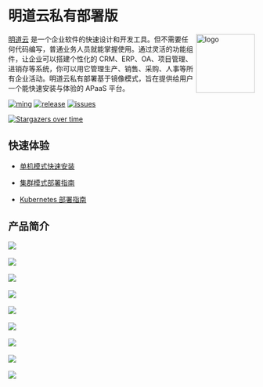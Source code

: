 # 明道云私有部署版

<img src="https://user-images.githubusercontent.com/7261408/82203093-67ae1600-9935-11ea-8cd9-89b61b47b38f.png" alt="logo" height="120px" align="right" />

[明道云](https://www.mingdao.com) 是一个企业软件的快速设计和开发工具。但不需要任何代码编写，普通业务人员就能掌握使用。通过灵活的功能组件，让企业可以搭建个性化的 CRM、ERP、OA、项目管理、进销存等系统，你可以用它管理生产、销售、采购、人事等所有企业活动。明道云私有部署基于镜像模式，旨在提供给用户一个能快速安装与体验的 APaaS 平台。

[![ming](https://img.shields.io/badge/I%20%E2%9D%A4%20MY%20TEAM-%E6%98%8E-blue)](https://www.mingdao.com) [![release](https://img.shields.io/github/v/release/mingdaocom/private-deployment.svg)](https://github.com/mingdaocom/private-deployment/releases) [![issues](https://img.shields.io/github/issues/mingdaocom/private-deployment)](https://github.com/mingdaocom/private-deployment/issues) 

[![Stargazers over time](https://starchart.cc/mingdaocom/private-deployment.svg)](https://starchart.cc/mingdaocom/private-deployment)


## 快速体验

- [单机模式快速安装](https://docs.pd.mingdao.com/deployment/docker-compose/standalone/quickstart.html)

- [集群模式部署指南](https://docs.pd.mingdao.com/deployment/docker-compose/cluster/guide.html)

- [Kubernetes 部署指南](https://docs.pd.mingdao.com/deployment/kubernetes/)

## 产品简介

![](https://user-images.githubusercontent.com/7261408/100502057-ca1a8580-31a6-11eb-97b6-7edbb9e495cf.png)
<br/><br/>
![](https://user-images.githubusercontent.com/7261408/100502096-cd157600-31a6-11eb-870f-b429a002e658.png)
<br/><br/>
![](https://user-images.githubusercontent.com/7261408/100502108-cdae0c80-31a6-11eb-88ca-534b1d66c147.png)
<br/><br/>
![](https://user-images.githubusercontent.com/7261408/100502125-cedf3980-31a6-11eb-9cb0-7be730b54873.png)
<br/><br/>
![](https://user-images.githubusercontent.com/7261408/100502134-cf77d000-31a6-11eb-8a2a-2506942a8048.png)
<br/><br/>
![](https://user-images.githubusercontent.com/7261408/100502154-d0a8fd00-31a6-11eb-9aa9-6260c39371ea.png)
<br/><br/>
![](https://user-images.githubusercontent.com/7261408/100502182-d272c080-31a6-11eb-828c-c92b2645b6f7.png)
<br/><br/>
![](https://user-images.githubusercontent.com/7261408/100502199-d30b5700-31a6-11eb-94fc-e5fb6dd5ac2f.png)
<br/><br/>
![](https://user-images.githubusercontent.com/7261408/100502208-d3a3ed80-31a6-11eb-913c-0ee947d935e5.png)
